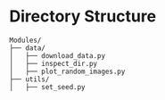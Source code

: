 # Directory Structure
```
Modules/
├── data/
│   ├── download_data.py
│   ├── inspect_dir.py
│   ├── plot_random_images.py
├── utils/
│   ├── set_seed.py
```
